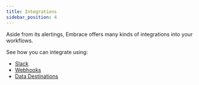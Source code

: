 ```yaml
---
title: Integrations
sidebar_position: 4
---
```


Aside from its alertings, Embrace offers many kinds of integrations into your workflows.

See how you can integrate using:

- [Slack](/docs/product/settings/integrations/slack.md)
- [Webhooks](/docs/product/settings/integrations/webhooks.md)
- [Data Destinations](/docs/data-destinations/)